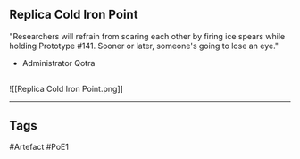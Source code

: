 ## Replica Cold Iron Point
"Researchers will refrain from scaring each other by firing ice spears while holding
Prototype #141. Sooner or later, someone's going to lose an eye."
- Administrator Qotra
##
![[Replica Cold Iron Point.png]]

---
## Tags
#Artefact
#PoE1
